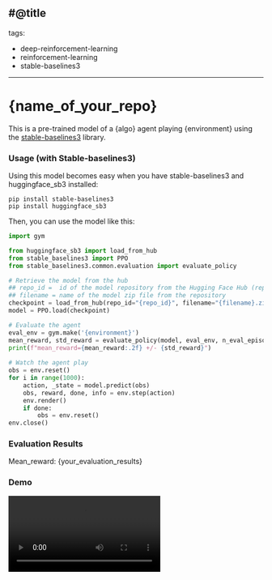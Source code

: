 #@title
---
tags:
- deep-reinforcement-learning
- reinforcement-learning
- stable-baselines3
---
# {name_of_your_repo}

This is a pre-trained model of a {algo} agent playing {environment} using the [stable-baselines3](https://github.com/DLR-RM/stable-baselines3) library.

### Usage (with Stable-baselines3)
Using this model becomes easy when you have stable-baselines3 and huggingface_sb3 installed:

```
pip install stable-baselines3
pip install huggingface_sb3
```

Then, you can use the model like this:

```python
import gym

from huggingface_sb3 import load_from_hub
from stable_baselines3 import PPO
from stable_baselines3.common.evaluation import evaluate_policy

# Retrieve the model from the hub
## repo_id =  id of the model repository from the Hugging Face Hub (repo_id = {organization}/{repo_name})
## filename = name of the model zip file from the repository
checkpoint = load_from_hub(repo_id="{repo_id}", filename="{filename}.zip")
model = PPO.load(checkpoint)

# Evaluate the agent
eval_env = gym.make('{environment}')
mean_reward, std_reward = evaluate_policy(model, eval_env, n_eval_episodes=10, deterministic=True)
print(f"mean_reward={mean_reward:.2f} +/- {std_reward}")
 
# Watch the agent play
obs = env.reset()
for i in range(1000):
    action, _state = model.predict(obs)
    obs, reward, done, info = env.step(action)
    env.render()
    if done:
        obs = env.reset()
env.close()
```

### Evaluation Results
Mean_reward: {your_evaluation_results}

### Demo
<video src="https://huggingface.co/ncduy/ppo-LunarLander-v2/resolve/main/output.mp4" controls autoplay loop></video>